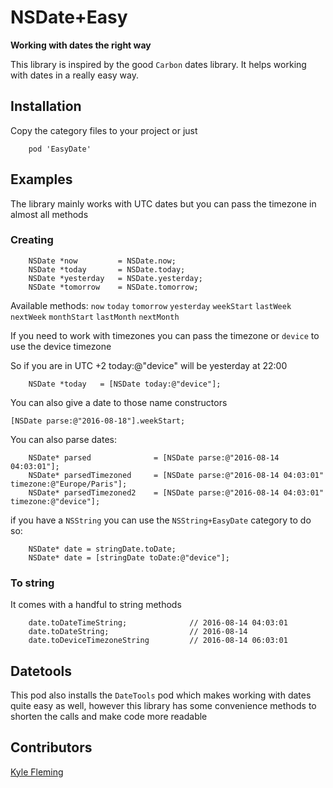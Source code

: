 # NSDate+Easy

**Working with dates the right way**   

This library is inspired by the good `Carbon` dates library. It helps working with dates in a really easy way.


## Installation
Copy the category files to your project or just

```
    pod 'EasyDate' 
```

## Examples

The library mainly works with UTC dates but you can pass the timezone in almost all methods

### Creating
```
    NSDate *now         = NSDate.now;
    NSDate *today       = NSDate.today;
    NSDate *yesterday   = NSDate.yesterday;
    NSDate *tomorrow    = NSDate.tomorrow;
```

Available methods:
`now` `today` `tomorrow` `yesterday` `weekStart` `lastWeek` `nextWeek` `monthStart` `lastMonth` `nextMonth`

If you need to work with timezones you can pass the timezone or `device` to use the device timezone

So if you are in UTC +2 today:@"device" will be yesterday at 22:00

```
    NSDate *today   = [NSDate today:@"device"];
```

You can also give a date to those name constructors

```
[NSDate parse:@"2016-08-18"].weekStart;
```


You can also parse dates:

```
    NSDate* parsed              = [NSDate parse:@"2016-08-14 04:03:01"];
    NSDate* parsedTimezoned     = [NSDate parse:@"2016-08-14 04:03:01" timezone:@"Europe/Paris"];
    NSDate* parsedTimezoned2    = [NSDate parse:@"2016-08-14 04:03:01" timezone:@"device"];
```

if you have a `NSString` you can use the `NSString+EasyDate` category to do so:

```
    NSDate* date = stringDate.toDate;
    NSDate* date = [stringDate toDate:@"device"];
```

### To string
It comes with a handful to string methods


```
    date.toDateTimeString;              // 2016-08-14 04:03:01
    date.toDateString;                  // 2016-08-14
    date.toDeviceTimezoneString         // 2016-08-14 06:03:01   
```

## Datetools
This pod also installs the `DateTools` pod which makes working with dates quite easy as well, however this library has some convenience methods to shorten the calls and make code more readable


## Contributors
[Kyle Fleming](https://github.com/kylefleming)
